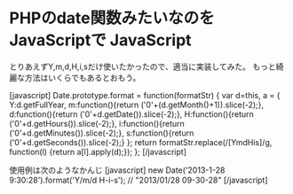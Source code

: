 PHPのdate関数みたいなのをJavaScriptで
JavaScript
=====
とりあえずY,m,d,H,i,sだけ使いたかったので、適当に実装してみた。
もっと綺麗な方法はいくらでもあるとおもう。

[javascript]
Date.prototype.format = function(formatStr) {
  var d=this, a = {
    Y:d.getFullYear,
    m:function(){return ('0'+(d.getMonth()+1)).slice(-2);},
    d:function(){return ('0'+d.getDate()).slice(-2);},
    H:function(){return ('0'+d.getHours()).slice(-2);},
    i:function(){return ('0'+d.getMinutes()).slice(-2);},
    s:function(){return ('0'+d.getSeconds()).slice(-2);}
  };
  return formatStr.replace(/[YmdHis]/g, function(l) {return a[l].apply(d);});
};
[/javascript]

使用例は次のようなかんじ
[javascript]
new Date('2013-1-28 9:30:28').format('Y/m/d H-i-s');
// "2013/01/28 09-30-28"
[/javascript]
